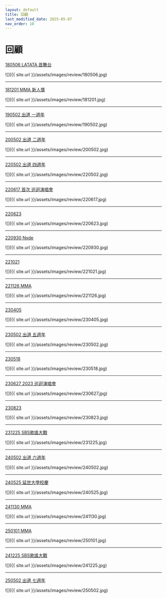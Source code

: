 ```yaml
---
layout: default
title: 回顧
last_modified_date: 2025-05-07
nav_order: 10
---
```


# 回顧

[180506 LATATA 首舞台](https://twitter.com/official_i_dle/status/993009180263923713)

![]({{ site.url }}/assets/images/review/180506.jpg)

---

[181201 MMA 新人獎](https://twitter.com/official_i_dle/status/1068879331848384513)

![]({{ site.url }}/assets/images/review/181201.jpg)

---

[190502 出道 一週年](https://twitter.com/official_i_dle/status/1123964942607163398)

![]({{ site.url }}/assets/images/review/190502.jpg)

---

[200502 出道 二週年](https://twitter.com/official_i_dle/status/1256524033778003968)

![]({{ site.url }}/assets/images/review/200502.jpg)

---

[220502 出道 四週年](https://twitter.com/official_i_dle/status/1521148128631558145)

![]({{ site.url }}/assets/images/review/220502.jpg)

---

[220617 首次 巡迴演唱會](https://twitter.com/official_i_dle/status/1537796851621015555)

![]({{ site.url }}/assets/images/review/220617.jpg)

---

[220623](https://theqoo.net/square/2495206370)

![]({{ site.url }}/assets/images/review/220623.jpg)

---

[220930 Nxde](https://naver.me/FxXVm7m0)

![]({{ site.url }}/assets/images/review/220930.jpg)

---

[221021](https://twitter.com/GIDLE_TVjp/status/1583020207857053697)

![]({{ site.url }}/assets/images/review/221021.jpg)

---

[221126 MMA](https://twitter.com/Kpop_Herald/status/1596453129113178114)

![]({{ site.url }}/assets/images/review/221126.jpg)

---

[230405](https://twitter.com/official_i_dle/status/1643584303551610881)

![]({{ site.url }}/assets/images/review/230405.jpg)

---

[230502 出道 五週年](https://twitter.com/official_i_dle/status/1653072588283985921)

![]({{ site.url }}/assets/images/review/230502.jpg)

---

[230518](https://twitter.com/official_i_dle/status/1659165579478208512)

![]({{ site.url }}/assets/images/review/230518.jpg)

---

[230627 2023 巡迴演唱會](https://m.entertain.naver.com/article/433/0000094570)

![]({{ site.url }}/assets/images/review/230627.jpg)

---

[230823](https://www.instagram.com/p/CwSU5HoLgLj/)

![]({{ site.url }}/assets/images/review/230823.jpg)

---

[231225 SBS歌謠大戰](https://twitter.com/SBSNOW/status/1739243886596575494)

![]({{ site.url }}/assets/images/review/231225.jpg)

---

[240502 出道 六週年](https://twitter.com/official_i_dle/status/1786040495023763756)

![]({{ site.url }}/assets/images/review/240502.jpg)

---

[240525 延世大學校慶](https://twitter.com/official_i_dle/status/1794327750062526848)

![]({{ site.url }}/assets/images/review/240525.jpg)

---

[241130 MMA](https://twitter.com/official_i_dle/status/1862874743126520121)

![]({{ site.url }}/assets/images/review/241130.jpg)

---

[250101 MMA](https://enews.imbc.com/M/Detail/439213)

![]({{ site.url }}/assets/images/review/250101.jpg)

---

[241225 SBS歌謠大戰](https://programs.sbs.co.kr/enter/2024sbsgayo/visualboard/84658?cmd=view&page=1&board_no=4268)

![]({{ site.url }}/assets/images/review/241225.jpg)

---

[250502 出道 七週年](https://twitter.com/official_i_dle/status/1918321817120588240)

![]({{ site.url }}/assets/images/review/250502.jpg)
